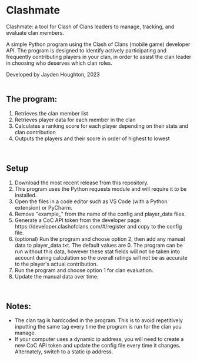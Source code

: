 # Clashmate

Clashmate: a tool for Clash of Clans leaders to manage, tracking, and evaluate clan members.

A simple Python program using the Clash of Clans (mobile game) developer API. The program is designed to identify actively participating and frequently contributing players in your clan, in order to assist the clan leader in choosing who deserves which clan roles.

Developed by Jayden Houghton, 2023
<br><br>

## The program:
<ol>
  <li>Retrieves the clan member list</li>
  <li>Retrieves player data for each member in the clan</li>
  <li>Calculates a ranking score for each player depending on their stats and clan contribution</li>
  <li>Outputs the players and their score in order of highest to lowest</li>
</ol>
<br>


## Setup
<ol>
  <li>Download the most recent release from this repository.</li>
  <li>This program uses the Python requests module and will require it to be installed.</li>
  <li>Open the files in a code editor such as VS Code (with a Python extension) or PyCharm.</li>
  <li>Remove "example_" from the name of the config and player_data files.</li>
  <li>Generate a CoC API token from the developer page: https://developer.clashofclans.com/#/register and copy to the config file.
  <li>(optional) Run the program and choose option 2, then add any manual data to player_data.txt. The default values are 0. The program can be run without this data, however these stat fields will not be taken into account during calculation so the overall ratings will not be as accurate to the player's actual contribution.</li>
  <li>Run the program and choose option 1 for clan evaluation.</li>
  <li>Update the manual data over time.</li>
</ol>
<br>

## Notes:
<ul>
  <li>The clan tag is hardcoded in the program. This is to avoid repetitively inputting the same tag every time the program is run for the clan you manage.</li>
  <li>If your computer uses a dynamic ip address, you will need to create a new CoC API token and update the config file every time it changes. Alternately, switch to a static ip address.</li>
</ul>